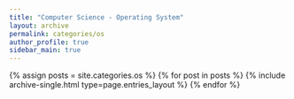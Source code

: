 ```yaml
---
title: "Computer Science - Operating System"
layout: archive
permalink: categories/os
author_profile: true
sidebar_main: true
---
```



{% assign posts = site.categories.os %}
{% for post in posts %} {% include archive-single.html type=page.entries_layout %} {% endfor %}